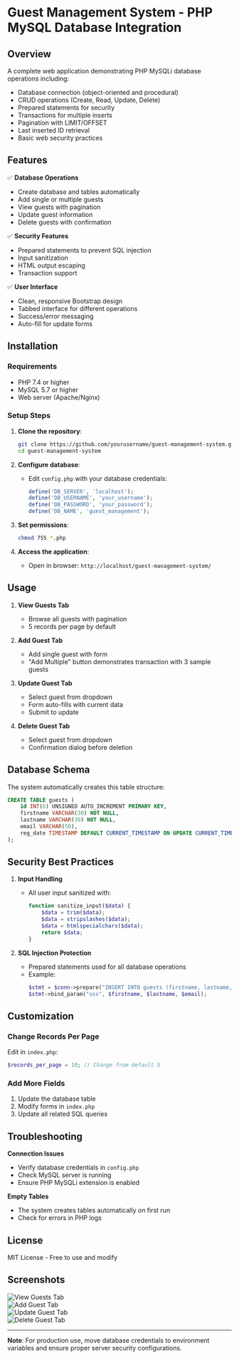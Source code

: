 # Guest Management System - PHP MySQL Database Integration

## Overview

A complete web application demonstrating PHP MySQLi database operations including:
- Database connection (object-oriented and procedural)
- CRUD operations (Create, Read, Update, Delete)
- Prepared statements for security
- Transactions for multiple inserts
- Pagination with LIMIT/OFFSET
- Last inserted ID retrieval
- Basic web security practices

## Features

✅ **Database Operations**
- Create database and tables automatically
- Add single or multiple guests
- View guests with pagination
- Update guest information
- Delete guests with confirmation

✅ **Security Features**
- Prepared statements to prevent SQL injection
- Input sanitization
- HTML output escaping
- Transaction support

✅ **User Interface**
- Clean, responsive Bootstrap design
- Tabbed interface for different operations
- Success/error messaging
- Auto-fill for update forms

## Installation

### Requirements
- PHP 7.4 or higher
- MySQL 5.7 or higher
- Web server (Apache/Nginx)

### Setup Steps

1. **Clone the repository**:
   ```bash
   git clone https://github.com/yourusername/guest-management-system.git
   cd guest-management-system
   ```

2. **Configure database**:
   - Edit `config.php` with your database credentials:
     ```php
     define('DB_SERVER', 'localhost');
     define('DB_USERNAME', 'your_username');
     define('DB_PASSWORD', 'your_password');
     define('DB_NAME', 'guest_management');
     ```

3. **Set permissions**:
   ```bash
   chmod 755 *.php
   ```

4. **Access the application**:
   - Open in browser: `http://localhost/guest-management-system/`

## Usage

1. **View Guests Tab**
   - Browse all guests with pagination
   - 5 records per page by default

2. **Add Guest Tab**
   - Add single guest with form
   - "Add Multiple" button demonstrates transaction with 3 sample guests

3. **Update Guest Tab**
   - Select guest from dropdown
   - Form auto-fills with current data
   - Submit to update

4. **Delete Guest Tab**
   - Select guest from dropdown
   - Confirmation dialog before deletion

## Database Schema

The system automatically creates this table structure:

```sql
CREATE TABLE guests (
    id INT(6) UNSIGNED AUTO_INCREMENT PRIMARY KEY,
    firstname VARCHAR(30) NOT NULL,
    lastname VARCHAR(30) NOT NULL,
    email VARCHAR(50),
    reg_date TIMESTAMP DEFAULT CURRENT_TIMESTAMP ON UPDATE CURRENT_TIMESTAMP
);
```

## Security Best Practices

1. **Input Handling**
   - All user input sanitized with:
     ```php
     function sanitize_input($data) {
         $data = trim($data);
         $data = stripslashes($data);
         $data = htmlspecialchars($data);
         return $data;
     }
     ```

2. **SQL Injection Protection**
   - Prepared statements used for all database operations
   - Example:
     ```php
     $stmt = $conn->prepare("INSERT INTO guests (firstname, lastname, email) VALUES (?, ?, ?)");
     $stmt->bind_param("sss", $firstname, $lastname, $email);
     ```

## Customization

### Change Records Per Page
Edit in `index.php`:
```php
$records_per_page = 10; // Change from default 5
```

### Add More Fields
1. Update the database table
2. Modify forms in `index.php`
3. Update all related SQL queries

## Troubleshooting

**Connection Issues**
- Verify database credentials in `config.php`
- Check MySQL server is running
- Ensure PHP MySQLi extension is enabled

**Empty Tables**
- The system creates tables automatically on first run
- Check for errors in PHP logs

## License

MIT License - Free to use and modify

## Screenshots

![View Guests Tab]()  
![Add Guest Tab](screenshots/add.png)  
![Update Guest Tab](screenshots/update.png)  
![Delete Guest Tab](screenshots/delete.png)

---

**Note**: For production use, move database credentials to environment variables and ensure proper server security configurations.